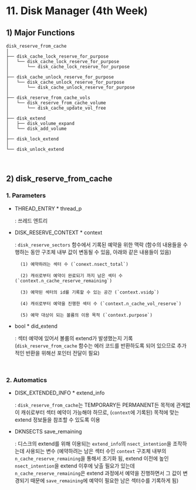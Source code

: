 # 11. Disk Manager (4th Week)

## 1) Major Functions
```
disk_reserve_from_cache
│
├── disk_cache_lock_reserve_for_purpose
│   └── disk_cache_lock_reserve_for_purpose
│       └── disk_cache_lock_reserve_for_purpose
│
├── disk_cache_unlock_reserve_for_purpose
│   └── disk_cache_unlock_reserve_for_purpose
│       └── disk_cache_unlock_reserve_for_purpose
│
├── disk_reserve_from_cache_vols
│   └── disk_reserve_from_cache_volume
│       └── disk_cache_update_vol_free
│
├── disk_extend
│   ├── disk_volume_expand
│   └── disk_add_volume
│
├── disk_lock_extend
│
└── disk_unlock_extend
```

<br/>

## 2) disk_reserve_from_cache
### 1. Parameters
* THREAD_ENTRY * thread_p

	:	쓰레드 엔트리

* DISK_RESERVE_CONTEXT * context

	:	`disk_reserve_sectors` 함수에서 기록된 예약을 위한 맥락 (함수의 내용들을 수행하는 동안 구조체 내부 값이 변동될 수 있음, 아래와 같은 내용들이 있음)

		(1) 예약하려는 섹터 수 (`conext.nsect_total`)

		(2) 캐쉬로부터 예약이 완료되기 까지 남은 섹터 수 (`context.n_cache_reserve_remaining`)

		(3) 예약된 섹터의 id를 기록할 수 있는 공간 (`context.vsidp`)

		(4) 캐쉬로부터 예약을 진행한 섹터 수 (`context.n_cache_vol_reserve`)

		(5) 예약 대상이 되는 볼륨의 이용 목적 (`context.purpose`)

* bool * did_extend

	:	섹터 예약에 있어서 볼륨의 extend가 발생했는지 기록 (`disk_reserve_from_cache` 함수는 에러 코드를 반환하도록 되어 있으므로 추가적인 반환을 위해선 포인터 전달이 필요)

<br/>

### 2. Automatics
* DISK_EXTENDED_INFO * extend_info

	:	`disk_reserve_from_cache`는 TEMPORARY든 PERMANENT든 목적에 관계없이 캐쉬로부터 섹터 예약이 가능해야 하므로, (`context`에 기록된) 목적에 맞는 extend 정보들을 참조할 수 있도록 이용

* DKNSECTS save_remaining

	:	디스크의 extend를 위해 이용되는 `extend_info`의 `nsect_intention`을 조작하는데 사용되는 변수 (예약하려는 남은 섹터 수인 `context` 구조체 내부의 `n_cache_reserve_remaining`을 통해서 초기화 됨, extend 이전에 높인 `nsect_intention`을 extend 이후에 낮출 필요가 있는데 `n_cache_reserve_remaining`은 extend 과정에서 예약을 진행하면서 그 값이 변경되기 때문에 `save_remaining`에 예약이 필요한 남은 섹터수를 기록하게 됨)
